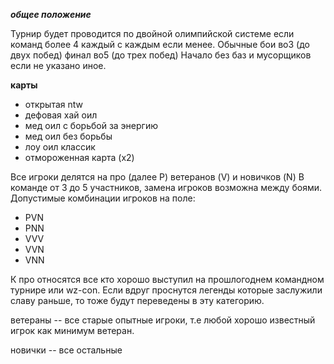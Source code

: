 ***общее положение***

Турнир будет проводится по двойной олимпийской системе если команд более 4 каждый с каждым если менее.
Обычные бои во3 (до двух побед) финал во5 (до трех побед)
Начало без баз и мусорщиков если не указано иное.

**карты**

  + открытая ntw
  + дефовая хай оил 
  + мед оил с борьбой за энергию
  + мед оил без борьбы
  + лоу оил классик
  + отмороженная карта (x2)
  
  
Все игроки делятся на про (далее P) ветеранов (V) и новичков (N)
В команде от 3 до 5 участников, замена игроков возможна между боями.
Допустимые комбинации игроков на поле:

  + PVN
  + PNN
  + VVV
  + VVN
  + VNN

К про относятся все кто хорошо выступил на прошлогоднем командном турнире или wz-con. Если вдруг проснутся легенды которые заслужили славу раньше, то тоже будут переведены в эту категорию.

ветераны -- все старые опытные игроки, т.е любой хорошо известный игрок как минимум ветеран.

новички -- все остальные
